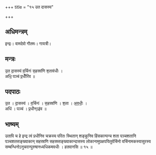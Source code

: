 +++
title = "१५ उत दासस्य"

+++
## अधिमन्त्रम्
इन्द्रः। वामदेवो गौतमः। गायत्री।

## मन्त्रः
उ॒त दा॒सस्य॑ व॒र्चिनः॑ स॒हस्रा॑णि श॒ताव॑धीः ।  
अधि॒ पञ्च॑ प्र॒धीँरि॑व ॥

## पदपाठः
उ॒त । दा॒सस्य॑ । व॒र्चिनः॑ । स॒हस्रा॑णि । श॒ता । अ॒व॒धीः॒ ।  
अधि॑ । पञ्च॑ । प्र॒धीन्ऽइ॑व ॥

## भाष्यम्
उतापि च हे इन्द्र त्वं प्रधीनिव चक्रस्य परितः स्थितान् शङ्कूनिव हिंसकान्पन्च शता पञ्चशतानि पञ्चशतसङ्ख्याकान् सहस्राणि सहस्रसङ्ख्याकान्दासस्य लोकानामुपक्षपयितुर्वर्चिनो वर्चिनामकस्यासुरस्य सम्बन्धिनोऽनुचरान्पुरुषानध्यधिकमवधीः । हतवानसि ॥ १५ ॥